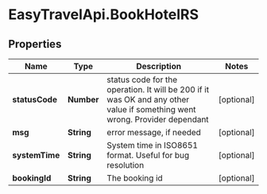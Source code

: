 # EasyTravelApi.BookHotelRS

## Properties
Name | Type | Description | Notes
------------ | ------------- | ------------- | -------------
**statusCode** | **Number** | status code for the operation. It will be 200 if it was OK and any other value if something went wrong. Provider dependant | [optional] 
**msg** | **String** | error message, if needed | [optional] 
**systemTime** | **String** | System time in ISO8651 format. Useful for bug resolution | [optional] 
**bookingId** | **String** | The booking id | [optional] 


